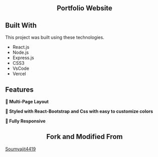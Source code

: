 <h2 align="center">
  Portfolio Website
  </h2>


## Built With


This project was built using these technologies.

- React.js
- Node.js
- Express.js
- CSS3
- VsCode
- Vercel

## Features

**📖 Multi-Page Layout**

**🎨 Styled with React-Bootstrap and Css with easy to customize colors**

**📱 Fully Responsive**



<h2 align="center"> Fork and Modified From </h2>

[Soumyajit4419](https://github.com/soumyajit4419/Portfolio)
